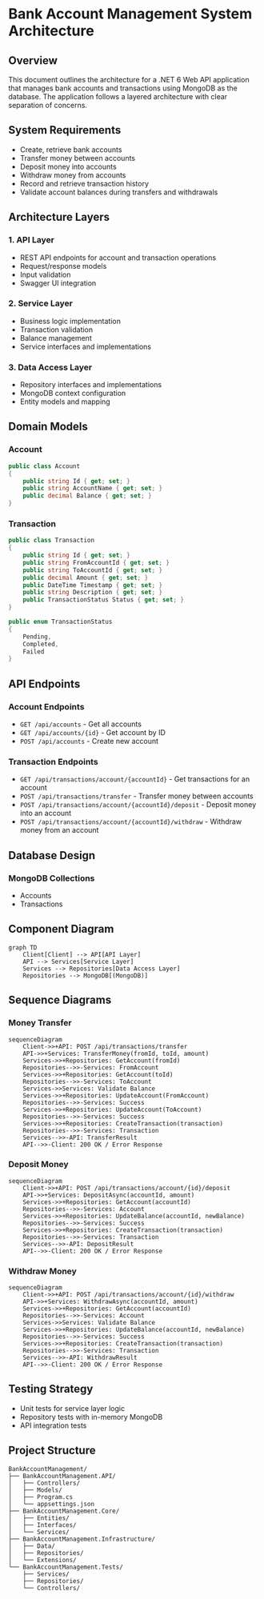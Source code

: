 # Bank Account Management System Architecture

## Overview
This document outlines the architecture for a .NET 6 Web API application that manages bank accounts and transactions using MongoDB as the database. The application follows a layered architecture with clear separation of concerns.

## System Requirements
- Create, retrieve bank accounts
- Transfer money between accounts
- Deposit money into accounts
- Withdraw money from accounts
- Record and retrieve transaction history
- Validate account balances during transfers and withdrawals

## Architecture Layers

### 1. API Layer
- REST API endpoints for account and transaction operations
- Request/response models
- Input validation
- Swagger UI integration

### 2. Service Layer
- Business logic implementation
- Transaction validation
- Balance management
- Service interfaces and implementations

### 3. Data Access Layer
- Repository interfaces and implementations
- MongoDB context configuration
- Entity models and mapping

## Domain Models

### Account
```csharp
public class Account
{
    public string Id { get; set; }
    public string AccountName { get; set; }
    public decimal Balance { get; set; }
}
```

### Transaction
```csharp
public class Transaction
{
    public string Id { get; set; }
    public string FromAccountId { get; set; }
    public string ToAccountId { get; set; }
    public decimal Amount { get; set; }
    public DateTime Timestamp { get; set; }
    public string Description { get; set; }
    public TransactionStatus Status { get; set; }
}

public enum TransactionStatus
{
    Pending,
    Completed,
    Failed
}
```

## API Endpoints

### Account Endpoints
- `GET /api/accounts` - Get all accounts
- `GET /api/accounts/{id}` - Get account by ID
- `POST /api/accounts` - Create new account

### Transaction Endpoints
- `GET /api/transactions/account/{accountId}` - Get transactions for an account
- `POST /api/transactions/transfer` - Transfer money between accounts
- `POST /api/transactions/account/{accountId}/deposit` - Deposit money into an account
- `POST /api/transactions/account/{accountId}/withdraw` - Withdraw money from an account

## Database Design

### MongoDB Collections
- Accounts
- Transactions

## Component Diagram

```mermaid
graph TD
    Client[Client] --> API[API Layer]
    API --> Services[Service Layer]
    Services --> Repositories[Data Access Layer]
    Repositories --> MongoDB[(MongoDB)]
```

## Sequence Diagrams

### Money Transfer

```mermaid
sequenceDiagram
    Client->>+API: POST /api/transactions/transfer
    API->>+Services: TransferMoney(fromId, toId, amount)
    Services->>+Repositories: GetAccount(fromId)
    Repositories-->>-Services: FromAccount
    Services->>+Repositories: GetAccount(toId)
    Repositories-->>-Services: ToAccount
    Services->>Services: Validate Balance
    Services->>+Repositories: UpdateAccount(FromAccount)
    Repositories-->>-Services: Success
    Services->>+Repositories: UpdateAccount(ToAccount)
    Repositories-->>-Services: Success
    Services->>+Repositories: CreateTransaction(transaction)
    Repositories-->>-Services: Transaction
    Services-->>-API: TransferResult
    API-->>-Client: 200 OK / Error Response
```

### Deposit Money

```mermaid
sequenceDiagram
    Client->>+API: POST /api/transactions/account/{id}/deposit
    API->>+Services: DepositAsync(accountId, amount)
    Services->>+Repositories: GetAccount(accountId)
    Repositories-->>-Services: Account
    Services->>+Repositories: UpdateBalance(accountId, newBalance)
    Repositories-->>-Services: Success
    Services->>+Repositories: CreateTransaction(transaction)
    Repositories-->>-Services: Transaction
    Services-->>-API: DepositResult
    API-->>-Client: 200 OK / Error Response
```

### Withdraw Money

```mermaid
sequenceDiagram
    Client->>+API: POST /api/transactions/account/{id}/withdraw
    API->>+Services: WithdrawAsync(accountId, amount)
    Services->>+Repositories: GetAccount(accountId)
    Repositories-->>-Services: Account
    Services->>Services: Validate Balance
    Services->>+Repositories: UpdateBalance(accountId, newBalance)
    Repositories-->>-Services: Success
    Services->>+Repositories: CreateTransaction(transaction)
    Repositories-->>-Services: Transaction
    Services-->>-API: WithdrawResult
    API-->>-Client: 200 OK / Error Response
```

## Testing Strategy
- Unit tests for service layer logic
- Repository tests with in-memory MongoDB
- API integration tests

## Project Structure
```
BankAccountManagement/
├── BankAccountManagement.API/
│   ├── Controllers/
│   ├── Models/
│   ├── Program.cs
│   └── appsettings.json
├── BankAccountManagement.Core/
│   ├── Entities/
│   ├── Interfaces/
│   └── Services/
├── BankAccountManagement.Infrastructure/
│   ├── Data/
│   ├── Repositories/
│   └── Extensions/
└── BankAccountManagement.Tests/
    ├── Services/
    ├── Repositories/
    └── Controllers/